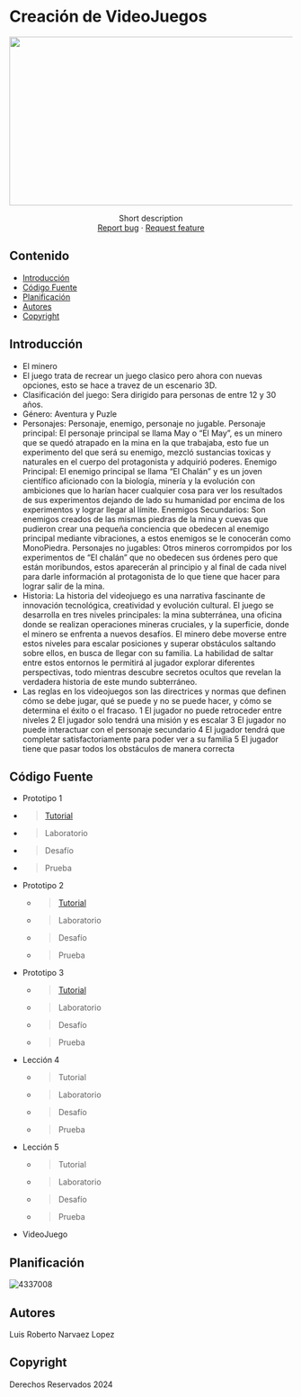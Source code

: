 # Creación de VideoJuegos
<p align="center">
    <img src= "https://universidadeuropea.com/resources/media/images/tipos-videojuegos-1200x630.original.jpg" alt="Logo" width=1200 height=300>


  <p align="center">
    Short description
    <br>
    <a href="https://reponame/issues/new?template=bug.md">Report bug</a>
    ·
    <a href="https://reponame/issues/new?template=feature.md&labels=feature">Request feature</a>
  </p>
</p>


## Contenido

- [Introducción](#introducción)
- [Código Fuente](#código-fuente)
- [Planificación](#planificación)
- [Autores](#autores)
- [Copyright](#copyright)


## Introducción

- El minero 
- El juego trata de recrear un juego clasico pero ahora con nuevas opciones, esto se hace a travez de un escenario 3D.
- Clasificación del juego: Sera dirigido para personas de entre 12 y 30 años.
- Género: Aventura y Puzle
- Personajes:
Personaje, enemigo, personaje no jugable.
Personaje principal: El personaje principal se llama May o “El May”, es un minero que se quedó
atrapado en la mina en la que trabajaba, esto fue un experimento del que será su enemigo, mezcló
sustancias toxicas y naturales en el cuerpo del protagonista y adquirió poderes.
Enemigo Principal: El enemigo principal se llama “El Chalán” y es un joven científico aficionado con
la biología, minería y la evolución con ambiciones que lo harían hacer cualquier cosa para ver los
resultados de sus experimentos dejando de lado su humanidad por encima de los experimentos y
lograr llegar al límite.
Enemigos Secundarios: Son enemigos creados de las mismas piedras de la mina y cuevas que
pudieron crear una pequeña conciencia que obedecen al enemigo principal mediante vibraciones,
a estos enemigos se le conocerán como MonoPiedra.
Personajes no jugables: Otros mineros corrompidos por los experimentos de “El chalán” que no
obedecen sus órdenes pero que están moribundos, estos aparecerán al principio y al final de cada
nivel para darle información al protagonista de lo que tiene que hacer para lograr salir de la mina.
- Historia: La historia del videojuego es una narrativa fascinante de innovación
tecnológica, creatividad y evolución cultural.
El juego se desarrolla en tres niveles principales: la mina subterránea, una oficina donde se realizan
operaciones mineras cruciales, y la superficie, donde el minero se enfrenta a nuevos desafíos. El
minero debe moverse entre estos niveles para escalar posiciones y superar obstáculos saltando
sobre ellos, en busca de llegar con su familia. La habilidad de saltar entre estos entornos le
permitirá al jugador explorar diferentes perspectivas, todo mientras descubre secretos ocultos que
revelan la verdadera historia de este mundo subterráneo.
- Las reglas en los videojuegos son las directrices y normas que definen
cómo se debe jugar, qué se puede y no se puede hacer, y cómo se determina el
éxito o el fracaso.
1 El jugador no puede retroceder entre niveles
2 El jugador solo tendrá una misión y es escalar
3 El jugador no puede interactuar con el personaje secundario
4 El jugador tendrá que completar satisfactoriamente para poder ver a su familia
5 El jugador tiene que pasar todos los obstáculos de manera correcta


## Código Fuente

* Prototipo 1
 * > [Tutorial](https://github.com/Programacion-de-Videojuego/Prototipo2/blob/3dd5c11c5f75333bdbd92ddd6e7cd88c3c0fb40c/Prototipo1.l.unitypackage)
  * > Laboratorio
  * > Desafío
  * > Prueba
* Prototipo 2
  * > [Tutorial](https://github.com/Programacion-de-Videojuego/Prototipo2/blob/2143d289764047dcabab1a1371bf96c0606a56e6/prototipo2.l.unitypackage)
  * > Laboratorio
  * > Desafío
  * > Prueba
* Prototipo 3 
  * > [Tutorial](https://drive.google.com/file/d/1WGOq-2UW2kluNPBJ2REFoE8c3qQfJW3Z/view?usp=sharing)
  * > Laboratorio
  * > Desafío
  * > Prueba
* Lección 4
  * > Tutorial
  * > Laboratorio
  * > Desafío
  * > Prueba
* Lección 5
  * > Tutorial
  * > Laboratorio
  * > Desafío
  * > Prueba
* VideoJuego

## Planificación

![4337008](https://user-images.githubusercontent.com/8560750/195951617-083a7e4d-323d-47b5-8e5e-529ded31bc06.jpg)

## Autores
Luis Roberto Narvaez Lopez 

## Copyright
Derechos Reservados 2024
